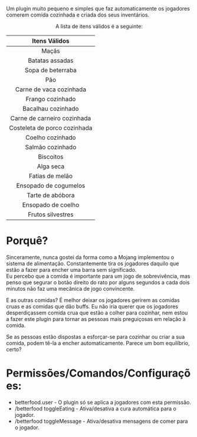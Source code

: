 Um plugin muito pequeno e simples que faz automaticamente os jogadores comerem comida cozinhada e criada dos seus
inventários.

<div align="center">

A lista de itens válidos é a seguinte:

</div>

|        Itens Válidos         |
|:----------------------------:|
|            Maçãs             |
|       Batatas assadas        |
|      Sopa de beterraba       |
|             Pão              |
|   Carne de vaca cozinhada    |
|       Frango cozinhado       |
|      Bacalhau cozinhado      |
| Carne de carneiro cozinhada  |
| Costeleta de porco cozinhada |
|       Coelho cozinhado       |
|       Salmão cozinhado       |
|          Biscoitos           |
|          Alga seca           |
|       Fatias de melão        |
|    Ensopado de cogumelos     |
|       Tarte de abóbora       |
|      Ensopado de coelho      |
|      Frutos silvestres       |

# Porquê?

Sinceramente, nunca gostei da forma como a Mojang implementou o sistema de alimentação. Constantemente tira os jogadores
daquilo que estão a fazer para encher uma barra sem significado.
<br>Eu percebo que a comida é importante para um jogo de sobrevivência, mas penso que segurar o botão direito do rato
por alguns segundos a cada dois minutos não faz uma mecânica de jogo convincente.

E as outras comidas?
É melhor deixar os jogadores gerirem as comidas cruas e as comidas que dão buffs. Eu não iria querer que os jogadores
desperdiçassem comida crua que estão a colher para cozinhar, nem estou a fazer este plugin para tornar as pessoas mais
preguiçosas em relação à comida.

Se as pessoas estão dispostas a esforçar-se para cozinhar ou criar a sua comida, podem tê-la a encher automaticamente.
Parece um bom equilíbrio, certo?

# Permissões/Comandos/Configurações:

- betterfood.user - O plugin só se aplica a jogadores com esta permissão.
- /betterfood toggleEating - Ativa/desativa a cura automática para o jogador.
- /betterfood toggleMessage - Ativa/desativa mensagens de comer para o jogador.
